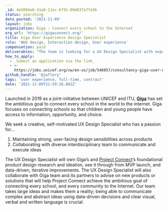 ```yaml
---
_id: 4e509da0-41a8-11ec-bf91-09d837a7fa56
status: searching
date_posted: '2021-11-09'
layout: jobs
organization: Giga – Connect every school to the Internet
org_url: 'https://gigaconnect.org/'
title: Giga User Experience Design Specialist
role: 'Web design, Interaction design, User experience'
compensation: paid
deliverables: "The team is looking for a UX Design Specialist with experience designing products across various devices and platforms for low-bandwidth or data-restricted environments. The UX Design Specialist will work with a range of data and blockchain related products. The candidate should exemplify a strong expertise in Agile/Lean practice and interaction design for websites, apps, data information systems, information architecture and systems mapping.\r\n\r\n* Work closely with the Giga tech team to continue a healthy, data-driven evolution and the global scale of current and future Giga products such as [Project Connect](https://projectconnect.unicef.org/map) and Blockchain.\r\n* Create and validate wireframes, low- and high-fidelity mockups that support the technical development of websites, applications, software, and dashboards while ensuring that branding and technical guidelines are upheld across these platforms.\r\n* Produce user personas, journey maps, scenarios, flows etc. to give shape to and communicate any preliminary idea.\r\n* Own user experience design lifecycle, from in-field prototype testing, MVP launch and ongoing, versioned iterations.\r\n* Coordinate the work of colleagues, vendors and/or external partners who will support or iterate on concepts already established by the Giga team, providing UX leadership, guidance and ensuring quality of their work."
how_to_apply:
  - _Submit an application via the link_
  - >-
    https://jobs.unicef.org/cw/en-us/job/546057/consultancy-giga-user-experience-design-specialist-office-of-innovation-remote-115-months
github_handle: '@jwflory'
tags: 'user experience, full-time, contract'
date: '2021-11-09T21:59:26.802Z'
---
```

Launched in 2019 as a joint-initiative between UNICEF and ITU, [**Giga**](https://gigaconnect.org/) has set the ambitious goal to connect every school in the world to the internet. Giga focuses on connecting schools so that children and young people have access to information, opportunity, and choice.

We seek a creative, self-motivated UX Design Specialist who has a passion for…

1. Maintaining strong, user-facing design sensibilities across products
2. Collaborating with diverse interdisciplinary team to communicate and execute ideas

The UX Design Specialist will own Giga’s and [Project Connect](https://projectconnect.unicef.org/map)’s foundational product design research and ideation, see it through from MVP launch, and data-driven, iterative improvements. The UX Design Specialist will also collaborate with Giga team and its partners to advise on new products or solutions that will help Project Connect achieve the ambitious goal of connecting every school, and every community to the Internet. Our team takes large ideas and makes them a reality; being able to communicate complex and abstract ideas using data-driven decisions and clear visual, verbal and written language is crucial.
